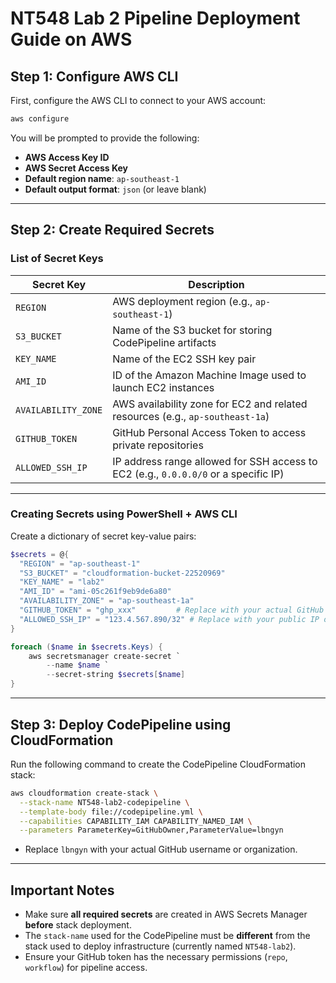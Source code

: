 # NT548 Lab 2 Pipeline Deployment Guide on AWS

## Step 1: Configure AWS CLI

First, configure the AWS CLI to connect to your AWS account:

```bash
aws configure
```

You will be prompted to provide the following:

- **AWS Access Key ID**
- **AWS Secret Access Key**
- **Default region name**: `ap-southeast-1`
- **Default output format**: `json` (or leave blank)

---

## Step 2: Create Required Secrets

### List of Secret Keys

| Secret Key          | Description                                                                         |
| ------------------- | ----------------------------------------------------------------------------------- |
| `REGION`            | AWS deployment region (e.g., `ap-southeast-1`)                                      |
| `S3_BUCKET`         | Name of the S3 bucket for storing CodePipeline artifacts                            |
| `KEY_NAME`          | Name of the EC2 SSH key pair                                                        |
| `AMI_ID`            | ID of the Amazon Machine Image used to launch EC2 instances                         |
| `AVAILABILITY_ZONE` | AWS availability zone for EC2 and related resources (e.g., `ap-southeast-1a`)       |
| `GITHUB_TOKEN`      | GitHub Personal Access Token to access private repositories                         |
| `ALLOWED_SSH_IP`    | IP address range allowed for SSH access to EC2 (e.g., `0.0.0.0/0` or a specific IP) |

---

### Creating Secrets using PowerShell + AWS CLI

Create a dictionary of secret key-value pairs:

```powershell
$secrets = @{
  "REGION" = "ap-southeast-1"
  "S3_BUCKET" = "cloudformation-bucket-22520969"
  "KEY_NAME" = "lab2"
  "AMI_ID" = "ami-05c261f9eb9de6a80"
  "AVAILABILITY_ZONE" = "ap-southeast-1a"
  "GITHUB_TOKEN" = "ghp_xxx"         # Replace with your actual GitHub token
  "ALLOWED_SSH_IP" = "123.4.567.890/32" # Replace with your public IP or a valid IP range
}

foreach ($name in $secrets.Keys) {
    aws secretsmanager create-secret `
        --name $name `
        --secret-string $secrets[$name]
}
```

---

## Step 3: Deploy CodePipeline using CloudFormation

Run the following command to create the CodePipeline CloudFormation stack:

```bash
aws cloudformation create-stack \
  --stack-name NT548-lab2-codepipeline \
  --template-body file://codepipeline.yml \
  --capabilities CAPABILITY_IAM CAPABILITY_NAMED_IAM \
  --parameters ParameterKey=GitHubOwner,ParameterValue=lbngyn
```

- Replace `lbngyn` with your actual GitHub username or organization.

---

## Important Notes

- Make sure **all required secrets** are created in AWS Secrets Manager **before** stack deployment.
- The `stack-name` used for the CodePipeline must be **different** from the stack used to deploy infrastructure (currently named `NT548-lab2`).
- Ensure your GitHub token has the necessary permissions (`repo`, `workflow`) for pipeline access.
